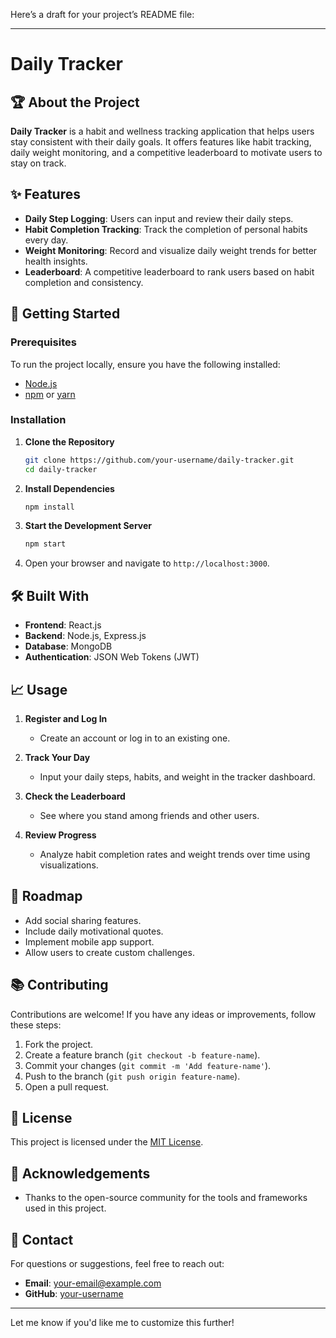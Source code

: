 

Here’s a draft for your project’s README file:  

---

# Daily Tracker  

## 🏆 About the Project  
**Daily Tracker** is a habit and wellness tracking application that helps users stay consistent with their daily goals. It offers features like habit tracking, daily weight monitoring, and a competitive leaderboard to motivate users to stay on track.  

## ✨ Features  
- **Daily Step Logging**: Users can input and review their daily steps.  
- **Habit Completion Tracking**: Track the completion of personal habits every day.  
- **Weight Monitoring**: Record and visualize daily weight trends for better health insights.  
- **Leaderboard**: A competitive leaderboard to rank users based on habit completion and consistency.  

## 🚀 Getting Started  

### Prerequisites  
To run the project locally, ensure you have the following installed:  
- [Node.js](https://nodejs.org/)  
- [npm](https://www.npmjs.com/) or [yarn](https://yarnpkg.com/)  

### Installation  

1. **Clone the Repository**  
   ```bash  
   git clone https://github.com/your-username/daily-tracker.git  
   cd daily-tracker  
   ```  

2. **Install Dependencies**  
   ```bash  
   npm install  
   ```  

3. **Start the Development Server**  
   ```bash  
   npm start  
   ```  

4. Open your browser and navigate to `http://localhost:3000`.  

## 🛠️ Built With  
- **Frontend**: React.js  
- **Backend**: Node.js, Express.js  
- **Database**: MongoDB  
- **Authentication**: JSON Web Tokens (JWT)  

## 📈 Usage  

1. **Register and Log In**  
   - Create an account or log in to an existing one.  

2. **Track Your Day**  
   - Input your daily steps, habits, and weight in the tracker dashboard.  

3. **Check the Leaderboard**  
   - See where you stand among friends and other users.  

4. **Review Progress**  
   - Analyze habit completion rates and weight trends over time using visualizations.  

## 🎯 Roadmap  
- Add social sharing features.  
- Include daily motivational quotes.  
- Implement mobile app support.  
- Allow users to create custom challenges.  

## 📚 Contributing  
Contributions are welcome! If you have any ideas or improvements, follow these steps:  
1. Fork the project.  
2. Create a feature branch (`git checkout -b feature-name`).  
3. Commit your changes (`git commit -m 'Add feature-name'`).  
4. Push to the branch (`git push origin feature-name`).  
5. Open a pull request.  

## 📜 License  
This project is licensed under the [MIT License](LICENSE).  

## 🙌 Acknowledgements  
- Thanks to the open-source community for the tools and frameworks used in this project.  

## 📨 Contact  
For questions or suggestions, feel free to reach out:  
- **Email**: your-email@example.com  
- **GitHub**: [your-username](https://github.com/your-username)  

--- 

Let me know if you'd like me to customize this further!
